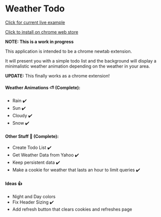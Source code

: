# Weather Todo

[Click for current live example](https://sleachga.github.io/WeatherTodo/)

[Click to install on chrome web store](https://chrome.google.com/webstore/detail/weathertodo/ioeknhkeddalakhcenifpfocmnjpcjei)

**NOTE: This is a work in progress**

This application is intended to be a chrome newtab extension.  

It will present you with a simple todo list and the background will display a minimalistic weather animation depending on the weather in your area.  

**UPDATE:** This finally works as a chrome extension!

#### Weather Animations :partly_sunny: (Complete):

* Rain :heavy_check_mark: 
* Sun :heavy_check_mark:
* Cloudy :heavy_check_mark:
* Snow :heavy_check_mark:

#### Other Stuff :tada: (Complete):

* Create Todo List :heavy_check_mark:
* Get Weather Data from Yahoo :heavy_check_mark:
* Keep persistent data :heavy_check_mark:
* Make a cookie for weather that lasts an hour to limit queries :heavy_check_mark:

#### Ideas :thumbsup:

* Night and Day colors
* Fix Header Sizing :heavy_check_mark:
* Add refresh button that clears cookies and refreshes page
